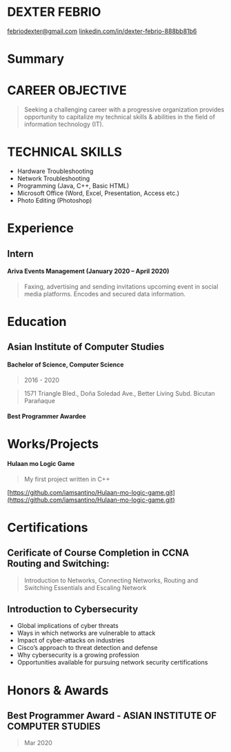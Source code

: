 # DEXTER FEBRIO
[febriodexter@gmail.com](febriodexter@gmail.com)
[linkedin.com/in/dexter-febrio-888bb81b6](linkedin.com/in/dexter-febrio-888bb81b6)

# Summary
# CAREER OBJECTIVE
> Seeking a challenging career with a progressive organization provides opportunity to capitalize my technical skills & abilities in the field of information technology (IT).

# TECHNICAL SKILLS
- Hardware Troubleshooting
- Network Troubleshooting
- Programming (Java, C++, Basic HTML)
- Microsoft Office (Word, Excel, Presentation, Access etc.)
- Photo Editing (Photoshop)


# Experience
## Intern
#### Ariva Events Management (January 2020 – April 2020)
> Faxing, advertising and sending invitations upcoming event in social media platforms. Encodes and secured data information.

# Education
## Asian Institute of Computer Studies
#### Bachelor of Science, Computer Science
> 2016 - 2020

> 1571 Triangle Bled., Doña Soledad Ave., Better Living Subd. Bicutan Parañaque
#### Best Programmer Awardee

# Works/Projects
#### Hulaan mo Logic Game
> My first project written in C++


[https://github.com/iamsantino/Hulaan-mo-logic-game.git](https://github.com/iamsantino/Hulaan-mo-logic-game.git)

# Certifications
## Cerificate of Course Completion in CCNA Routing and Switching:
> Introduction to Networks, Connecting Networks, Routing and Switching Essentials and Escaling Network
## Introduction to Cybersecurity
- Global implications of cyber threats
- Ways in which networks are vulnerable to attack
- Impact of cyber-attacks on industries
- Cisco’s approach to threat detection and defense
- Why cybersecurity is a growing profession
- Opportunities available for pursuing network security certifications

# Honors & Awards
## Best Programmer Award - ASIAN INSTITUTE OF COMPUTER STUDIES
> Mar 2020
